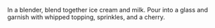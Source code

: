 In a blender, blend together ice cream and milk. 
Pour into a glass and garnish with whipped topping, sprinkles, and a cherry.